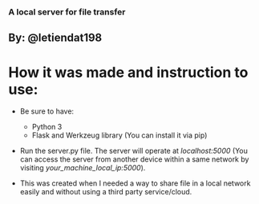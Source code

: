 ### A local server for file transfer

## By: @letiendat198

# How it was made and instruction to use:
  - Be sure to have:
    - Python 3
    - Flask and Werkzeug library (You can install it via pip)
  - Run the server.py file. The server will operate at *localhost:5000* (You can access the server from another device within a same network by visiting *your_machine_local_ip:5000*).

  - This was created when I needed a way to share file in a local network easily and without using a third party service/cloud.
